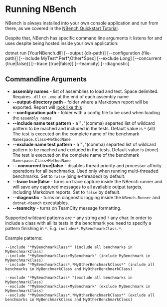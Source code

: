 # Running NBench
NBench is always installed into your own console application and run from there, as we covered in the [NBench Quickstart Tutorial](quickstart.md).

Despite that, NBench has specific command line arguments it listens for and uses despite being hosted inside your own application:

dotnet run [YourNBench.dll] [--output {dir-path}] [--configuration {file-path}] [--include MyTest*.Perf*,Other*Spec] [--exclude *Long*] [--concurrent {true|false}] [--trace {true|false}] [--teamcity] [--diagnostic]

## Commandline Arguments

* **assembly names** - list of assemblies to load and test. Space delimited. Requires `.dll` or `.exe` at the end of each assembly name
* **--output-directory path** - folder where a Markdown report will be exported. Report will [look like this](https://gist.github.com/Aaronontheweb/8e0bfa2cccc63f5bd8bf)
* **--configuration path** - folder with a config file to be used when loading the `assembly names`
* **--include name test pattern** - a "`,`"(comma) separted list of wildcard pattern to be mached and included in the tests. Default value is `*` (all)
The test is executed on the complete name of the benchmark `Namespace.Class+MethodName`
* **--exclude name test pattern** - a "`,`"(comma) separted list of wildcard pattern to be mached and excluded in the tests. Default value is (none)
The test is executed on the complete name of the benchmark `Namespace.Class+MethodName`
* **-- concurrent true|false** - disables thread priority and processor affinity operations for all benchmarks. Used only when running multi-threaded benchmarks. Set to `false` (single-threaded) by default.
* **--trace true|false** - turns on trace capture inside the NBench runner and will save any captured messages to all available output targets, including Markdown reports. Set to `false` by default.
* **--diagnostic** - turns on diagnostic logging inside the `NBench.Runner` and `dotnet-nbench` executables.
* **--teamcity** - turns on TeamCity message formatting.

Supported wildcard patterns are `*` any string and `?` any char. In order to include a class with all its tests in the benchmark
you need to specify a pattern finishing in `*`. E.g. `include=*.MyBenchmarkClass.*`.

Example patterns:

```
--include "*MyBenchmarkClass*" (include all benchmarks in MyBenchmarkClass)
--include "*MyBenchmarkClass+MyBenchmark" (include MyBenchmark in MyBenchmarkClass)
--include "*MyBenchmarkClass*,*MyOtherBenchmarkClass*" (include all benchmarks in MyBenchmarkClass and MyOtherBenchmarkClass)

--exclude "*MyBenchmarkClass* "(exclude all benchmarks in MyBenchmarkClass)
--exclude "*MyBenchmarkClass+MyBenchmark" (exclude MyBenchmark in MyBenchmarkClass)
--exclude "*MyBenchmarkClass*,*MyOtherBenchmarkClass*" (exclude all benchmarks in MyBenchmarkClass and MyOtherBenchmarkClass)
```